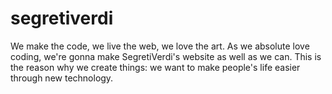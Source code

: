 segretiverdi
============

We make the code, we live the web, we love the art.
As we absolute love coding, we're gonna make SegretiVerdi's website as well as we can.
This is the reason why we create things: we want to make people's life easier through new technology.
